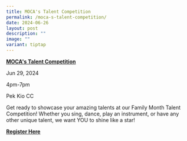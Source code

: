 ```yaml
---
title: MOCA's Talent Competition
permalink: /moca-s-talent-competition/
date: 2024-06-26
layout: post
description: ""
image: ""
variant: tiptap
---
```

<p><strong><a href="https://go.gov.sg/shinelikeastar29june2024" class="subheader dark" rel="noopener noreferrer nofollow" target="_blank">MOCA's Talent Competition</a></strong>
</p>
<p>Jun 29, 2024</p>
<p>4pm-7pm</p>
<p>Pek Kio CC</p>
<p>Get ready to showcase your amazing talents at our Family Month Talent
Competition! Whether you sing, dance, play an instrument, or have any other
unique talent, we want YOU to shine like a star!</p>
<p></p>
<p><strong><a href="https://go.gov.sg/shinelikeastar29june2024" rel="noopener noreferrer nofollow" target="_blank">Register Here</a></strong>
</p>